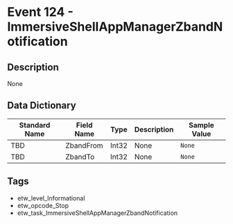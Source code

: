 # Event 124 - ImmersiveShellAppManagerZbandNotification

## Description
None

## Data Dictionary
|Standard Name|Field Name|Type|Description|Sample Value|
|---|---|---|---|---|
|TBD|ZbandFrom|Int32|None|`None`|
|TBD|ZbandTo|Int32|None|`None`|

## Tags
* etw_level_Informational
* etw_opcode_Stop
* etw_task_ImmersiveShellAppManagerZbandNotification